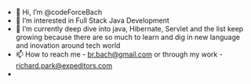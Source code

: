 - 👋 Hi, I’m @codeForceBach
- 👀 I’m interested in Full Stack Java Development 
- 🌱 I’m currently deep dive into java, Hibernate, Servlet and the list keep growing because there are so much to learn and dig in new language and inovation around tech world
- 📫 How to reach me - br.bach@gmail.com or through my work - richard.park@expeditors.com
- 
<!---
codeForceBach/codeForceBach is a ✨ special ✨ repository because its `README.md` (this file) appears on your GitHub profile.
You can click the Preview link to take a look at your changes.
--->
